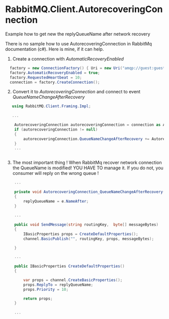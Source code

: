# RabbitMQ.Client.AutorecoveringConnection
Example how to get new the replyQueueName after network recovery

There is no sample how to use AutorecoveringConnection in RabbitMq documentation (c#).
Here is mine, if it can help.


1. Create a connection with *AutomaticRecoveryEnabled*
```c#
  factory = new ConnectionFactory() { Uri = new Uri("amqp://guest:guest@localhost:5672/") };
  factory.AutomaticRecoveryEnabled = true;
  factory.RequestedHeartbeat = 10;
  connection = factory.CreateConnection();
```
   
2. Convert it to *AutorecoveringConnection* and connect to event *QueueNameChangeAfterRecovery*
```c#     
   using RabbitMQ.Client.Framing.Impl;
   
   ...

    AutorecoveringConnection autorecoveringConnection = connection as AutorecoveringConnection;
    if (autorecoveringConnection != null)
    {
        autorecoveringConnection.QueueNameChangeAfterRecovery += AutorecoveringConnection_QueueNameChangeAfterRecovery;
    }
    ...
    
```
3. The most important thing !
When RabbitMq recover network connection the QueueName is modified! YOU HAVE TO manage it.
If you do not, you consumer will reply on the wrong queue !
```c#   
    ...
    
    private void AutorecoveringConnection_QueueNameChangeAfterRecovery(object sender, QueueNameChangedAfterRecoveryEventArgs e)
    {
        replyQueueName = e.NameAfter;
    }
    
    ...
    
    public void SendMessage(string routingKey,  byte[] messageBytes)
    {
        IBasicProperties props = CreateDefaultProperties();
        channel.BasicPublish("", routingKey, props, messageBytes);

    }

    ...
    
    public IBasicProperties CreateDefaultProperties()
    {

        var props = channel.CreateBasicProperties();
        props.ReplyTo = replyQueueName;
        props.Priority = 10;

        return props;
    }
    
    ...
```
